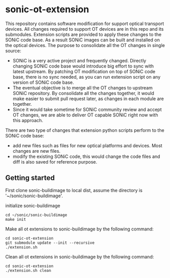 # sonic-ot-extension

This repository contains software modification for support optical transport devices. All changes required to support OT devices are in this repo and its submodules. Extension scripts are provided to apply these changes to the SONiC code base. As a result SONiC images can be built and installed on the optical devices. The purpose to consolidate all the OT changes in single source:
-  SONiC is a very active project and frequently changed. Directly changing SONiC code base would introduce big effort to sync with latest upstream. By patching OT modification on top of SONiC code base, there is no sync needed, as you can run extension script on any version of SONiC code base.
-  The eventual objective is to merge all the OT changes to upstream SONiC repository. By consolidate all the changes together, it would make easier to submit pull request later, as changes in each module are together. 
-  Since it would take sometime for SONiC community review and accept OT changes, we are able to deliver OT capable SONiC right now with this approach.

There are two type of changes that extension python scripts perform to the SONiC code base:
- add new files such as files for new optical platforms and devices. Most changes are new files.
- modify the existing SONiC code, this would change the code files and diff is also saved for reference purpose.

## Getting started
First clone sonic-buildimage to local dist, assume the directory is '~/sonic/sonic-buildimage'.

initialize sonic-buildimage
```
cd ~/sonic/sonic-buildimage
make init
```

Make all ot extensions to sonic-buildimage by the following command:
```
cd sonic-ot-extension
git submodule update --init --recursive
./extension.sh
```

Clean all ot extensions in sonic-buildimage by the following command:
```
cd sonic-ot-extension
./extension.sh clean
```
